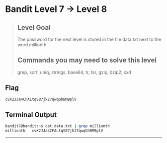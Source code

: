 
# Bandit Level 7 → Level 8
> ## Level Goal
>
>The password for the next level is stored in the file data.txt next to the word millionth
> ## Commands you may need to solve this level
> 
> grep, sort, uniq, strings, base64, tr, tar, gzip, bzip2, xxd


## Flag

```bash
cvX2JJa4CFALtqS87jk27qwqGhBM9plV
```

## Terminal Output

```bash
bandit7@bandit:~$ cat data.txt | grep millionth
millionth	cvX2JJa4CFALtqS87jk27qwqGhBM9plV
```

***